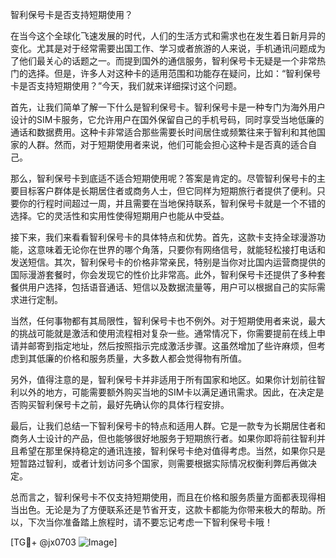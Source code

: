 智利保号卡是否支持短期使用？

在当今这个全球化飞速发展的时代，人们的生活方式和需求也在发生着日新月异的变化。尤其是对于经常需要出国工作、学习或者旅游的人来说，手机通讯问题成为了他们最关心的话题之一。而提到国外的通信服务，智利保号卡无疑是一个非常热门的选择。但是，许多人对这种卡的适用范围和功能存在疑问，比如：“智利保号卡是否支持短期使用？”今天，我们就来详细探讨这个问题。

首先，让我们简单了解一下什么是智利保号卡。智利保号卡是一种专门为海外用户设计的SIM卡服务，它允许用户在国外保留自己的手机号码，同时享受当地低廉的通话和数据费用。这种卡非常适合那些需要长时间居住或频繁往来于智利和其他国家的人群。然而，对于短期使用者来说，他们可能会担心这种卡是否真的适合自己。

那么，智利保号卡到底适不适合短期使用呢？答案是肯定的。尽管智利保号卡的主要目标客户群体是长期居住者或商务人士，但它同样为短期旅行者提供了便利。只要你的行程时间超过一周，并且需要在当地保持联系，智利保号卡就是一个不错的选择。它的灵活性和实用性使得短期用户也能从中受益。

接下来，我们来看看智利保号卡的具体特点和优势。首先，这款卡支持全球漫游功能，这意味着无论你在世界的哪个角落，只要你有网络信号，就能轻松接打电话和发送短信。其次，智利保号卡的价格非常亲民，特别是当你对比国内运营商提供的国际漫游套餐时，你会发现它的性价比非常高。此外，智利保号卡还提供了多种套餐供用户选择，包括语音通话、短信以及数据流量等，用户可以根据自己的实际需求进行定制。

当然，任何事物都有其局限性，智利保号卡也不例外。对于短期使用者来说，最大的挑战可能就是激活和使用流程相对复杂一些。通常情况下，你需要提前在线上申请并邮寄到指定地址，然后按照指示完成激活步骤。这虽然增加了些许麻烦，但考虑到其低廉的价格和服务质量，大多数人都会觉得物有所值。

另外，值得注意的是，智利保号卡并非适用于所有国家和地区。如果你计划前往智利以外的地方，可能需要额外购买当地的SIM卡以满足通讯需求。因此，在决定是否购买智利保号卡之前，最好先确认你的具体行程安排。

最后，让我们总结一下智利保号卡的特点和适用人群。它是一款专为长期居住者和商务人士设计的产品，但也能够很好地服务于短期旅行者。如果你即将前往智利并且希望在那里保持稳定的通讯连接，智利保号卡绝对值得考虑。当然，如果你只是短暂路过智利，或者计划访问多个国家，则需要根据实际情况权衡利弊后再做决定。

总而言之，智利保号卡不仅支持短期使用，而且在价格和服务质量方面都表现得相当出色。无论是为了方便联系还是节省开支，这款卡都能为你带来极大的帮助。所以，下次当你准备踏上旅程时，请不要忘记考虑一下智利保号卡哦！

[TG💪+ @jx0703 ![Image](https://github.com/user-attachments/assets/dbca1d08-cadb-493c-b0ec-ad6f7a83f270)]